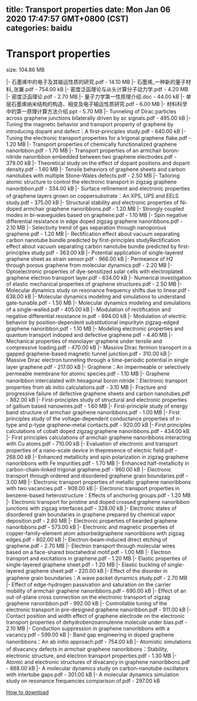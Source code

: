 
title: Transport properties
date: Mon Jan 06 2020 17:47:57 GMT+0800 (CST)    
categories: baidu
---

# Transport properties
size: 104.86 MB
 
 
|- 石墨烯中的电子及其输运性质的研究.pdf - 14.10 MB
|- 石墨烯_一种新的量子材料_张翼.pdf - 754.00 kB
|- 密度泛函理论与从头计算分子动力学.pdf - 4.20 MB
|- 密度泛函理论.pdf - 2.70 MB
|- 量子力学第一性原理介绍.doc - 44.00 kB
|- 单层石墨烯纳米结构的构造、相变及电子输运性质研究.pdf - 6.00 MB
|- 材料科学中的第一原理计算方法介绍.ppt - 5.70 MB
|- Tunneling of Dirac particles across graphene junctions bilaterally driven by ac signals.pdf - 495.00 kB
|- Tuning the magnetic behavior and transport property of graphene by introducing dopant and defect：A first-principles study.pdf - 640.00 kB
|- Tuning the electronic transport properties for a trigonal graphene flake.pdf - 1.20 MB
|- Transport properties of chemically functionalized graphene nanoribbon.pdf - 1.70 MB
|- Transport properties of an armchair boron-nitride nanoribbon embedded between two graphene electrodes.pdf - 379.00 kB
|- Theoretical study on the effect of dopant positions and dopant density.pdf - 1.60 MB
|- Tensile behaviors of graphene sheets and carbon nanotubes with multiple Stone–Wales defects.pdf - 2.50 MB
|- Tailoring atomic structure to control the electronic transport in zigzag graphene nanoribbon.pdf - 334.00 kB
|- Surface reﬁnement and electronic properties of graphene layers grown on coppersubstrate：An XPS, UPS and EELS study.pdf - 375.00 kB
|- Structural stability and electronic properties of Ni-doped armchair graphene nanoribbons.pdf - 1.20 MB
|- Strongly coupled modes in bi-waveguides based on graphene.pdf - 1.10 MB
|- Spin negative differential resistance in edge doped zigzag graphene nanoribbons.pdf - 2.10 MB
|- Selectivity trend of gas separation through nanoporous graphene.pdf - 1.20 MB
|- Rectification effect about vacuum separating carbon nanotube bundle predicted by first-principles studyRectification effect about vacuum separating carbon nanotube bundle predicted by first-principles study.pdf - 363.00 kB
|- Potential application of single-layered graphene sheet as strain sensor.pdf - 966.00 kB
|- Permeance of H2 through porous graphene from molecular dynamics.pdf - 2.20 MB
|- Optoelectronic properties of dye-sensitized solar cells with electroplated graphene electron transport layer.pdf - 634.00 kB
|- Numerical investigation of elastic mechanical properties of graphene structures.pdf - 2.50 MB
|- Molecular dynamics study on resonance frequency shifts due to linear.pdf - 638.00 kB
|- Molecular dynamics modeling and simulations to understand gate-tunable.pdf - 1.50 MB
|- Molecular dynamics modeling and simulations of a single-walled.pdf - 405.00 kB
|- Modulation of rectiﬁcation and negative differential resistance in.pdf - 894.00 kB
|- Modulation of electric behavior by position-dependent substitutional impurityin zigzag-edged graphene nanoribbon.pdf - 1.10 MB
|- Modeling electronic properties and quantum transport indoped and defective graphene.pdf - 4.40 MB
|- Mechanical properties of monolayer graphene under tensile and compressive loading.pdf - 470.00 kB
|- Massive Dirac fermion transport in a gapped graphene-based magnetic tunnel junction.pdf - 310.00 kB
|- Massive Dirac electron tunneling through a time-periodic potential in single layer graphene.pdf - 217.00 kB
|- Graphene：An impermeable or selectively permeable membrane for atomic species.pdf - 1.10 MB
|- Graphene nanoribbon intercalated with hexagonal boron nitride：Electronic transport properties from ab initio calculations.pdf - 3.10 MB
|- Fracture and progressive failure of defective graphene sheets and carbon nanotubes.pdf - 882.00 kB
|- First-principles study of structural and electronic properties of gallium based nanowires.pdf - 1.60 MB
|- First-principle study of energy band structure of armchair graphene nanoribbons.pdf - 1.00 MB
|- First principles study of the voltage-dependent conductance properties of n-type and p-type graphene–metal contacts.pdf - 920.00 kB
|- First principles calculations of cobalt doped zigzag graphene nanoribbons.pdf - 434.00 kB
|- First principles calculations of armchair graphene nanoribbons interacting with Cu atoms.pdf - 710.00 kB
|- Evaluation of electronic and transport properties of a nano-scale device in thepresence of electric ﬁeld.pdf - 268.00 kB
|- Enhanced metallicity and spin polarization in zigzag graphene nanoribbons with Fe impurities.pdf - 1.70 MB
|- Enhanced half-metallicity in carbon-chain–linked trigonal graphene.pdf - 960.00 kB
|- Electronic transport through ordered and disordered graphene grain boundaries.pdf - 3.00 MB
|- Electronic transport properties of metallic graphene nanoribbons with two vacancies.pdf - 909.00 kB
|- Electronic transport properties in benzene-based heterostructure：Effects of anchoring groups.pdf - 1.20 MB
|- Electronic transport for pristine and doped crossed graphene nanoribbon junctions with zigzag interfaces.pdf - 328.00 kB
|- Electronic states of disordered grain boundaries in graphene prepared by chemical vapor deposition.pdf - 2.60 MB
|- Electronic properties of bearded graphene nanoribbons.pdf - 573.00 kB
|- Electronic and magnetic properties of copper-family-element atom adsorbedgraphene nanoribbons with zigzag edges.pdf - 802.00 kB
|- Electron-beam-induced direct etching of graphene.pdf - 2.70 MB
|- Electron transport through molecular wires based on a face-shared bioctahedral motif.pdf - 1.00 MB
|- Electron transport and excitations in graphene.pdf - 1.20 MB
|- Elastic properties of single-layered graphene sheet.pdf - 1.20 MB
|- Elastic buckling of single-layered graphene sheet.pdf - 220.00 kB
|- Effect of the disorder in graphene grain boundaries：A wave packet dynamics study.pdf - 2.70 MB
|- Effect of edge-hydrogen passivation and saturation on the carrier mobility of armchair graphene nanoribbons.pdf - 690.00 kB
|- Effect of an out-of-plane cross connection on the electronic transport of zigzag graphene nanoribbon.pdf - 992.00 kB
|- Controllable tuning of the electronic transport in pre-designed graphene nanoribbon.pdf - 911.00 kB
|- Contact position and width effect of graphene electrode on the electronic transport properties of dehydrobenzoannulenne molecule under bias.pdf - 2.10 MB
|- Conduction suppression in graphene nanoribbons with a vacancy.pdf - 599.00 kB
|- Band gap engineering in doped graphene nanoribbons：An ab initio approach.pdf - 754.00 kB
|- Atomistic simulations of divacancy defects in armchair graphene nanoribbons：Stability, electronic structure, and electron transport properties.pdf - 1.30 MB
|- Atomic and electronic structures of divacancy in graphene nanoribbons.pdf - 888.00 kB
|- A molecular dynamics study on carbon-nanotube oscillators with intertube gaps.pdf - 301.00 kB
|- A molecular dynamics simulation study on resonance frequencies comparison of.pdf - 297.00 kB

[How to download](https://bpcam.bemobtrk.com/go/2ceec3aa-1ca2-46d6-b9ff-aaa5c184517c?jno=2718)